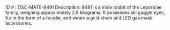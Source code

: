 ID # : DSC-MATE-8491
Description: 8491 is a male rabbit of the Leporidae family, weighing approximately 2.5 kilograms. It possesses ski goggle eyes, fur in the form of a hoodie, and wears a gold chain and LED gas mask accessories.